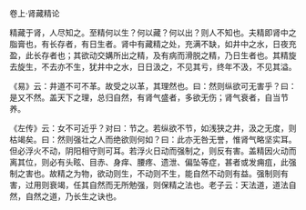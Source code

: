 卷上·肾藏精论

精藏于肾，人尽知之。至精何以生？何以藏？何以出？则人不知也。夫精即肾中之脂膏也，有长存者，有日生者。肾中有藏精之处，充满不缺，如井中之水，日夜充盈，此长存者也；其欲动交媾所出之精，及有病而滑脱之精，乃日生者也。其精旋去旋生，不去亦不生，犹井中之水，日日汲之，不见其亏，终年不汲，不见其溢。

《易》云：井道不可不革。故受之以革，其理然也。曰：然则纵欲可无害乎？曰：是又不然。盖天下之理，总归自然，有肾气盛者，多欲无伤；肾气衰者，自当节养。

《左传》云：女不可近乎？对曰：节之。若纵欲不节，如浅狭之井，汲之无度，则枯竭矣。曰：然则强壮之人而绝欲则何如？曰：此亦无咎无誉，惟肾气略坚实耳。但必浮火不动，阴阳相守则可耳。若浮火日动而强制之，则反有害。盖精因火动而离其位，则必有头眩、目赤、身痒、腰疼、遗泄、偏坠等症，甚者或发痈疽，此强制之害也。故精之为物，欲动则生，不动则不生，能自然不动则有益。强制则有害，过用则衰竭，任其自然而无所勉强，则保精之法也。老子云：天法道，道法自然，自然之道，乃长生之诀也。

